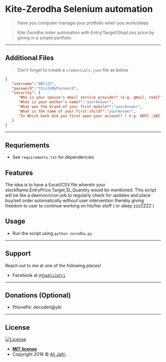 # Kite-Zerodha Selenium automation

> Have you computer manage your protfolio when you work/sleep

> Kite Zerodha order automation with Entry/Target/StopLoss price by giving in a simple portfolio

---

## Additional Files

> Don't forget to create a `credentials.json` file as below

```json
{
   "username":"ABC123",
   "password":"thisIsMyPassword",
   "security": {
      "Who is your spouse's email service provider? (e.g. gmail, rediffmail, etc)" : "yourAnswer",
      "What is your mother's name?":"yourAnswer",
      "What was the brand of your first mobile?":"yourAnswer",
      "What is the name of your first child?":"yourAnswer",
      "In Which bank did you first open your account? ( e.g. HDFC ,SBI, etc.)":"yourAnswer"
   }
}
```

---

## Requriements

- See `requirements.txt` for dependencies

## Features

The idea is to have a Excel/CSV file whereIn your stockName,EntryPrice,Target,SL,Quantity would be mentioned.
This script will be like a daemon/cron-job to regularly check for updates and place buy/sell order automatically without user intervention thereby giving freedom to user to continue working on his/her stuff ( or sleep zzzZZZZ )

## Usage

- Run the script using `python zerodha.py`

---

## Support

Reach out to me at one of the following places!

- Facebook at <a href="https://www.facebook.com/theAliJafri" target="_blank">`@theAliJafri`</a>

---

## Donations (Optional)

- PhonePe: decodeit@ybl


---

## License

[![License](http://img.shields.io/:license-mit-blue.svg?style=flat-square)](http://badges.mit-license.org)

- **[MIT license](http://opensource.org/licenses/mit-license.php)**
- Copyright 2018 © <a href="#">Ali Jafri</a>.
